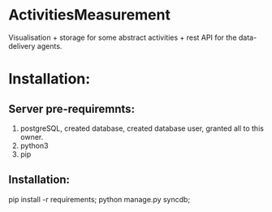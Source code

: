 # ActivitiesMeasurement
Visualisation + storage for some abstract activities + rest API for the data-delivery agents.

# Installation:
## Server pre-requiremnts:
1. postgreSQL, created database, created database user, granted all to this owner.
2. python3
3. pip

## Installation:
pip install -r requirements;
python manage.py syncdb;
